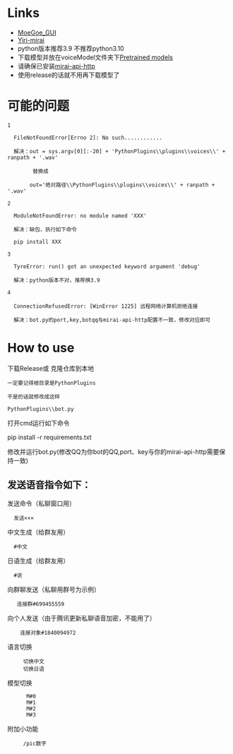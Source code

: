# Links
- [MoeGoe_GUI](https://github.com/CjangCjengh/MoeGoe_GUI)
- [Yiri-mirai](https://github.com/YiriMiraiProject/YiriMirai)
- python版本推荐3.9  不推荐python3.10
- 下载模型并放在voiceModel文件夹下[Pretrained models](https://sjtueducn-my.sharepoint.com/personal/cjang_cjengh_sjtu_edu_cn/_layouts/15/onedrive.aspx?id=%2Fpersonal%2Fcjang%5Fcjengh%5Fsjtu%5Fedu%5Fcn%2FDocuments%2Fvits%5Fmodels%2Fnene%2Bnanami%2Brong%2Btang%2F1374%5Fepochs%2Epth&parent=%2Fpersonal%2Fcjang%5Fcjengh%5Fsjtu%5Fedu%5Fcn%2FDocuments%2Fvits%5Fmodels%2Fnene%2Bnanami%2Brong%2Btang&ga=1)
- 请确保已安装[mirai-api-http](https://github.com/project-mirai/mirai-api-http)
- 使用release的话就不用再下载模型了


# 可能的问题

    1
    
      FileNotFoundError[Errno 2]: No such............ 
      
      解决：out = sys.argv[0][:-20] + 'PythonPlugins\\plugins\\voices\\' + ranpath + '.wav'
      
            替换成
            
           out='绝对路径\\PythonPlugins\\plugins\\voices\\' + ranpath + '.wav'
           
    2
    
      ModuleNotFoundError: no module named 'XXX'
      
      解决：缺包，执行如下命令 
      
      pip install XXX
      
    3
    
      TyreError: run() got an unexpected keyword argument 'debug'
      
      解决：python版本不对，推荐换3.9
      
    4
    
      ConnectionRefusedError: [WinError 1225] 远程网络计算机拒绝连接
      
      解决：bot.py的port,key,botqq与mirai-api-http配置不一致，修改对应即可
      
# How to use
下载Release或
克隆仓库到本地

    一定要记得根目录是PythonPlugins

    不是的话就修改成这样

    PythonPlugins\\bot.py

打开cmd运行如下命令

   pip install -r requirements.txt

修改并运行bot.py(修改QQ为你bot的QQ,port、key与你的mirai-api-http需要保持一致)



发送语音指令如下：
-


发送命令（私聊窗口用）

      发送×××

中文生成（给群友用）

      #中文
日语生成（给群友用）

      #说

向群聊发送（私聊用群号为示例）

       连接群#699455559
向个人发送（由于腾讯更新私聊语音加密，不能用了）

        连接对象#1840094972

语言切换

         切换中文
         切换日语
 
模型切换

          M#0
          M#1
          M#2
          M#3
附加小功能

         /pic数字
 
